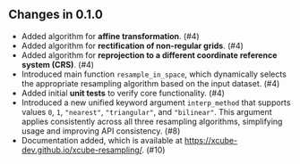 ## Changes in 0.1.0

- Added algorithm for **affine transformation**. (#4)
- Added algorithm for **rectification of non-regular grids**. (#4)
- Added algorithm for **reprojection to a different coordinate reference system (CRS)**.
  (#4)
- Introduced main function `resample_in_space`, which dynamically selects the 
  appropriate resampling algorithm based on the input dataset. (#4)
- Added initial **unit tests** to verify core functionality. (#4)
- Introduced a new unified keyword argument `interp_method` that supports values `0`, 
  `1`, `"nearest"`, `"triangular"`, and `"bilinear"`. This argument applies 
  consistently across all three resampling algorithms, simplifying usage and 
  improving API consistency. (#8)
- Documentation added, which is available at 
  https://xcube-dev.github.io/xcube-resampling/. (#10) 


